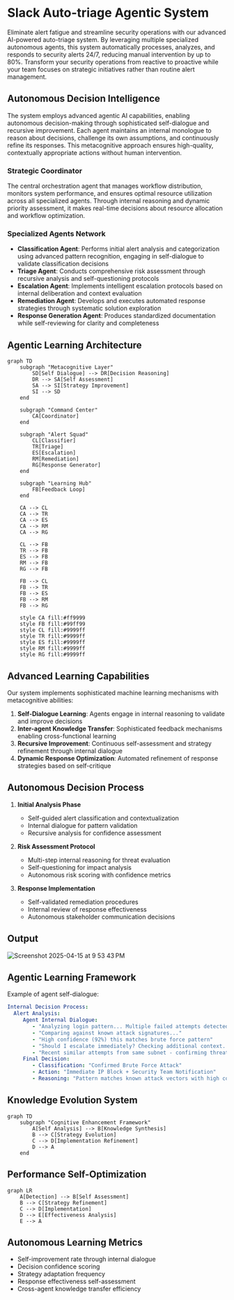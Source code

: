 # Slack Auto-triage Agentic System

Eliminate alert fatigue and streamline security operations with our advanced AI-powered auto-triage system. By leveraging multiple specialized autonomous agents, this system automatically processes, analyzes, and responds to security alerts 24/7, reducing manual intervention by up to 80%. Transform your security operations from reactive to proactive while your team focuses on strategic initiatives rather than routine alert management.

## Autonomous Decision Intelligence

The system employs advanced agentic AI capabilities, enabling autonomous decision-making through sophisticated self-dialogue and recursive improvement. Each agent maintains an internal monologue to reason about decisions, challenge its own assumptions, and continuously refine its responses. This metacognitive approach ensures high-quality, contextually appropriate actions without human intervention.

### Strategic Coordinator
The central orchestration agent that manages workflow distribution, monitors system performance, and ensures optimal resource utilization across all specialized agents. Through internal reasoning and dynamic priority assessment, it makes real-time decisions about resource allocation and workflow optimization.

### Specialized Agents Network
- **Classification Agent**: Performs initial alert analysis and categorization using advanced pattern recognition, engaging in self-dialogue to validate classification decisions
- **Triage Agent**: Conducts comprehensive risk assessment through recursive analysis and self-questioning protocols
- **Escalation Agent**: Implements intelligent escalation protocols based on internal deliberation and context evaluation
- **Remediation Agent**: Develops and executes automated response strategies through systematic solution exploration
- **Response Generation Agent**: Produces standardized documentation while self-reviewing for clarity and completeness

## Agentic Learning Architecture

```mermaid
graph TD
    subgraph "Metacognitive Layer"
        SD[Self Dialogue] --> DR[Decision Reasoning]
        DR --> SA[Self Assessment]
        SA --> SI[Strategy Improvement]
        SI --> SD
    end

    subgraph "Command Center"
        CA[Coordinator]
    end

    subgraph "Alert Squad"
        CL[Classifier]
        TR[Triage]
        ES[Escalation]
        RM[Remediation]
        RG[Response Generator]
    end

    subgraph "Learning Hub"
        FB[Feedback Loop]
    end

    CA --> CL
    CA --> TR
    CA --> ES
    CA --> RM
    CA --> RG

    CL --> FB
    TR --> FB
    ES --> FB
    RM --> FB
    RG --> FB

    FB --> CL
    FB --> TR
    FB --> ES
    FB --> RM
    FB --> RG

    style CA fill:#ff9999
    style FB fill:#99ff99
    style CL fill:#9999ff
    style TR fill:#9999ff
    style ES fill:#9999ff
    style RM fill:#9999ff
    style RG fill:#9999ff
```

## Advanced Learning Capabilities

Our system implements sophisticated machine learning mechanisms with metacognitive abilities:

1. **Self-Dialogue Learning**: Agents engage in internal reasoning to validate and improve decisions
2. **Inter-agent Knowledge Transfer**: Sophisticated feedback mechanisms enabling cross-functional learning
3. **Recursive Improvement**: Continuous self-assessment and strategy refinement through internal dialogue
4. **Dynamic Response Optimization**: Automated refinement of response strategies based on self-critique

## Autonomous Decision Process

1. **Initial Analysis Phase**
   - Self-guided alert classification and contextualization
   - Internal dialogue for pattern validation
   - Recursive analysis for confidence assessment

2. **Risk Assessment Protocol**
   - Multi-step internal reasoning for threat evaluation
   - Self-questioning for impact analysis
   - Autonomous risk scoring with confidence metrics

3. **Response Implementation**
   - Self-validated remediation procedures
   - Internal review of response effectiveness
   - Autonomous stakeholder communication decisions


## Output
![Screenshot 2025-04-15 at 9 53 43 PM](https://github.com/user-attachments/assets/7b5afa49-e531-4b4b-af7b-48b8b62436fe)



## Agentic Learning Framework

Example of agent self-dialogue:

```yaml
Internal Decision Process:
  Alert Analysis:
     Agent Internal Dialogue:
        - "Analyzing login pattern... Multiple failed attempts detected"
        - "Comparing against known attack signatures..."
        - "High confidence (92%) this matches brute force pattern"
        - "Should I escalate immediately? Checking additional context..."
        - "Recent similar attempts from same subnet - confirming threat assessment"
     Final Decision:
        - Classification: "Confirmed Brute Force Attack"
        - Action: "Immediate IP Block + Security Team Notification"
        - Reasoning: "Pattern matches known attack vectors with high confidence"
```

## Knowledge Evolution System

```mermaid
graph TD
    subgraph "Cognitive Enhancement Framework"
        A[Self Analysis] --> B[Knowledge Synthesis]
        B --> C[Strategy Evolution]
        C --> D[Implementation Refinement]
        D --> A
    end
```

## Performance Self-Optimization

```mermaid
graph LR
    A[Detection] --> B[Self Assessment]
    B --> C[Strategy Refinement]
    C --> D[Implementation]
    D --> E[Effectiveness Analysis]
    E --> A
```

## Autonomous Learning Metrics

- Self-improvement rate through internal dialogue
- Decision confidence scoring
- Strategy adaptation frequency
- Response effectiveness self-assessment
- Cross-agent knowledge transfer efficiency
